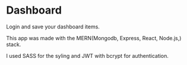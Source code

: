 # Dashboard

Login and save your dashboard items.

This app was made with the MERN(Mongodb, Express, React, Node.js,) stack.

I used SASS for the syling and JWT with bcrypt for authentication.
